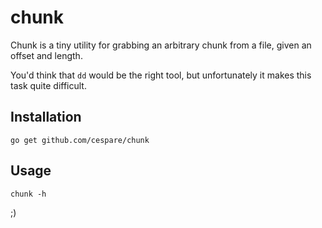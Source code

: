 # chunk

Chunk is a tiny utility for grabbing an arbitrary chunk from a file, given an offset and length.

You'd think that `dd` would be the right tool, but unfortunately it makes this task quite difficult.

## Installation

    go get github.com/cespare/chunk

## Usage

    chunk -h

;)
